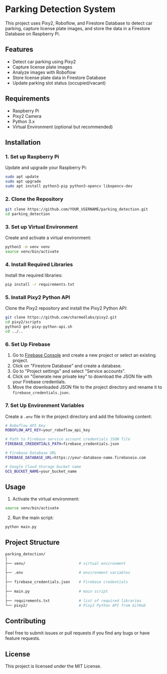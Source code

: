 # Parking Detection System

This project uses Pixy2, Roboflow, and Firestore Database to detect car parking, capture license plate images, and store the data in a Firestore Database on Raspberry Pi.

## Features

- Detect car parking using Pixy2
- Capture license plate images
- Analyze images with Roboflow
- Store license plate data in Firestore Database
- Update parking slot status (occupied/vacant)

## Requirements

- Raspberry Pi
- Pixy2 Camera
- Python 3.x
- Virtual Environment (optional but recommended)

## Installation

### 1. Set up Raspberry Pi

Update and upgrade your Raspberry Pi:

```sh
sudo apt update
sudo apt upgrade
sudo apt install python3-pip python3-opencv libopencv-dev
```
### 2. Clone the Repository
```sh
git clone https://github.com/YOUR_USERNAME/parking_detection.git
cd parking_detection
```

###  3. Set up Virtual Environment
Create and activate a virtual environment:
```sh
python3 -m venv venv
source venv/bin/activate
```

###  4. Install Required Libraries
Install the required libraries:
```sh
pip install -r requirements.txt
```
###  5. Install Pixy2 Python API
Clone the Pixy2 repository and install the Pixy2 Python API:
```sh
git clone https://github.com/charmedlabs/pixy2.git
cd pixy2/scripts
python3 get-pixy-python-api.sh
cd ../..
```

### 6. Set Up Firebase
1. Go to [Firebase Console](https://firebase.google.com) and create a new project or select an existing project.
2. Click on "Firestore Database" and create a database.
3. Go to "Project settings" and select "Service accounts".
4. Click on "Generate new private key" to download the JSON file with your Firebase credentials.
5. Move the downloaded JSON file to the project directory and rename it to `firebase_credentials.json.`

###  7. Set Up Environment Variables
Create a `.env` file in the project directory and add the following content:
```sh
# Roboflow API Key
ROBOFLOW_API_KEY=your_roboflow_api_key

# Path to Firebase service account credentials JSON file
FIREBASE_CREDENTIALS_PATH=firebase_credentials.json

# Firebase Database URL
FIREBASE_DATABASE_URL=https://your-database-name.firebaseio.com

# Google Cloud Storage bucket name
GCS_BUCKET_NAME=your_bucket_name
```

## Usage
1. Activate the virtual environment:
```sh
source venv/bin/activate
```

2. Run the main script:
```sh
python main.py
```

## Project Structure
```bash
parking_detection/
│
├── venv/                        # virtual environment
│
├── .env                         # environment variables
│
├── firebase_credentials.json    # Firebase credentials
│
├── main.py                      # main script
│
├── requirements.txt             # list of required libraries
└── pixy2/                       # Pixy2 Python API from GitHub
```

## Contributing
Feel free to submit issues or pull requests if you find any bugs or have feature requests.

## License
This project is licensed under the MIT License.